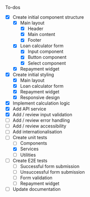 To-dos

- [x] Create initial component structure
  - [x] Main layout
    - [x] Header
    - [x] Main content
    - [x] Footer
  - [x] Loan calculator form
    - [x] Input component
    - [x] Button component
    - [x] Select component
  - [x] Repayment widget
- [x] Create initial styling
  - [x] Main layout
  - [x] Loan calculator form
  - [x] Repayment widget
  - [x] Responsive design
- [x] Implement calculation logic
- [x] Add API service
- [x] Add / review input validation
- [ ] Add / review error handling
- [ ] Add / review accessibility
- [ ] Add internationalisation
- [ ] Create unit tests
  - [ ] Components
  - [x] Services
  - [ ] Utilities
- [ ] Create E2E tests
  - [ ] Successful form submission
  - [ ] Unsuccessful form submission
  - [ ] Form validation
  - [ ] Repayment widget
- [ ] Update documentation
